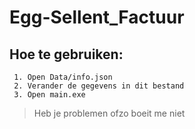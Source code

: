 
# Egg-Sellent_Factuur

## Hoe te gebruiken:
     1. Open Data/info.json
     2. Verander de gegevens in dit bestand
     3. Open main.exe

> Heb je problemen ofzo boeit me niet
